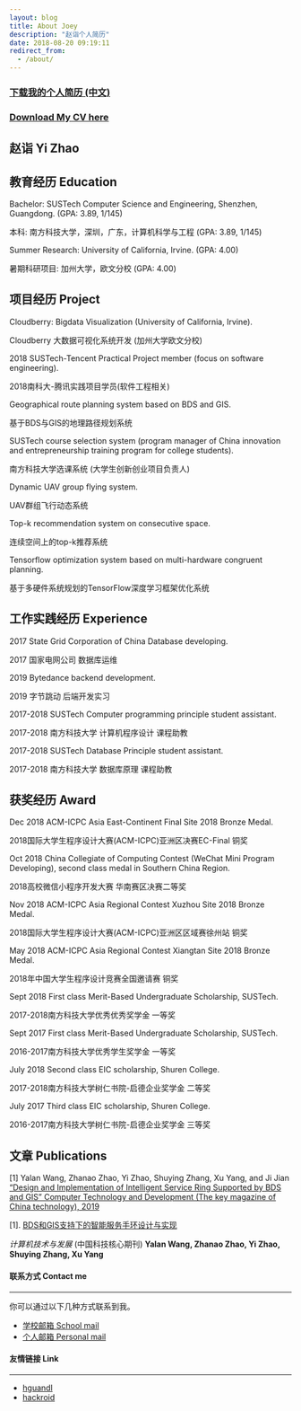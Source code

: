 ```yaml
---
layout: blog
title: About Joey
description: "赵诣个人简历"
date: 2018-08-20 09:19:11
redirect_from:
  - /about/
---
```

### [**<u>下载我的个人简历 (中文)</u>**](https://github.com/SustechJoy/SustechJoy.github.io/raw/master/%E8%B5%B5%E8%AF%A3%E4%B8%AD%E6%96%87%E7%AE%80%E5%8E%86.pdf)

### [**<u>Download My CV here</u>**](https://github.com/SustechJoy/SustechJoy.github.io/raw/master/Yi%20Zhao%20CV.pdf)

## 赵诣 Yi Zhao

## 教育经历 Education

Bachelor: SUSTech Computer Science and Engineering, Shenzhen, Guangdong. (GPA: 3.89, 1/145)

本科: 南方科技大学，深圳，广东，计算机科学与工程 (GPA: 3.89, 1/145)

Summer Research: University of California, Irvine. (GPA: 4.00)

暑期科研项目: 加州大学，欧文分校 (GPA: 4.00)

## 项目经历 Project

Cloudberry: Bigdata Visualization (University of California, Irvine).

Cloudberry 大数据可视化系统开发 (加州大学欧文分校)

2018 SUSTech-Tencent Practical Project member (focus on software engineering).

2018南科大-腾讯实践项目学员(软件工程相关)

Geographical route planning system based on BDS and GIS.

基于BDS与GIS的地理路径规划系统

SUSTech course selection system (program manager of China innovation and entrepreneurship training program for college students).

南方科技大学选课系统 (大学生创新创业项目负责人)

Dynamic UAV group flying system.

UAV群组飞行动态系统

Top-k recommendation system on consecutive space.

连续空间上的top-k推荐系统

Tensorflow optimization system based on multi-hardware congruent planning.

基于多硬件系统规划的TensorFlow深度学习框架优化系统

## 工作实践经历 Experience

2017 State Grid Corporation of China Database developing.

2017 国家电网公司 数据库运维

2019 Bytedance backend development.

2019 字节跳动 后端开发实习

2017-2018 SUSTech Computer programming principle student assistant.

2017-2018 南方科技大学 计算机程序设计 课程助教

2017-2018 SUSTech Database Principle student assistant.

2017-2018 南方科技大学 数据库原理 课程助教

## 获奖经历 Award

Dec 2018 ACM-ICPC Asia East-Continent Final Site 2018 Bronze Medal.

2018国际大学生程序设计大赛(ACM-ICPC)亚洲区决赛EC-Final     铜奖

Oct 2018 China Collegiate of Computing Contest (WeChat Mini Program Developing), second class
medal in Southern China Region.

2018高校微信小程序开发大赛                                华南赛区决赛二等奖

Nov 2018 ACM-ICPC Asia Regional Contest Xuzhou Site 2018 Bronze Medal.

2018国际大学生程序设计大赛(ACM-ICPC)亚洲区区域赛徐州站      铜奖

May 2018 ACM-ICPC Asia Regional Contest Xiangtan Site 2018 Bronze Medal.

2018年中国大学生程序设计竞赛全国邀请赛                     铜奖

Sept 2018 First class Merit-Based Undergraduate Scholarship, SUSTech.

2017-2018南方科技大学优秀优秀奖学金                       一等奖    

Sept 2017 First class Merit-Based Undergraduate Scholarship, SUSTech.
 
2016-2017南方科技大学优秀学生奖学金                       一等奖

July 2018 Second class EIC scholarship, Shuren College.

2017-2018南方科技大学树仁书院-启德企业奖学金               二等奖                          
 
July 2017 Third class EIC scholarship, Shuren College.

2016-2017南方科技大学树仁书院-启德企业奖学金               三等奖

## 文章 Publications

[1] Yalan Wang, Zhanao Zhao, Yi Zhao, Shuying Zhang, Xu Yang, and Ji Jian
[“Design and Implementation of Intelligent Service Ring Supported by BDS and GIS” Computer
Technology and Development (The key magazine of China technology), 2019](http://kns.cnki.net/kcms/detail/61.1450.TP.20190422.1437.002.html) 

[1]. [BDS和GIS支持下的智能服务手环设计与实现](http://kns.cnki.net/kcms/detail/61.1450.TP.20190422.1437.002.html)

*计算机技术与发展* (中国科技核心期刊) **Yalan Wang, Zhanao Zhao, Yi Zhao, Shuying Zhang, Xu Yang**


#### 联系方式 Contact me

------

你可以通过以下几种方式联系到我。

- [学校邮箱 School mail](mailto:11612917@mail.sustech.edu.cn)
- [个人邮箱 Personal mail](mailto:joy11612917@gmail.com)

#### 友情链接 Link
------
- [hguandl](https://hguandl.com)
- [hackroid](https://blog.hackroid.com)

